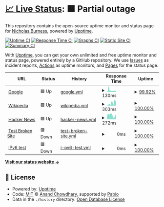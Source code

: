 # [📈 Live Status](https://NickBurness.github.io/gh-app-upptime-test): <!--live status--> **🟧 Partial outage**

This repository contains the open-source uptime monitor and status page for [Nicholas Burness](https://NickBurness.github.io/gh-app-upptime-test), powered by [Upptime](https://github.com/upptime/upptime).

[![Uptime CI](https://github.com/NickBurness/gh-app-upptime-test/workflows/Uptime%20CI/badge.svg)](https://github.com/NickBurness/gh-app-upptime-test/actions?query=workflow%3A%22Uptime+CI%22)
[![Response Time CI](https://github.com/NickBurness/gh-app-upptime-test/workflows/Response%20Time%20CI/badge.svg)](https://github.com/NickBurness/gh-app-upptime-test/actions?query=workflow%3A%22Response+Time+CI%22)
[![Graphs CI](https://github.com/NickBurness/gh-app-upptime-test/workflows/Graphs%20CI/badge.svg)](https://github.com/NickBurness/gh-app-upptime-test/actions?query=workflow%3A%22Graphs+CI%22)
[![Static Site CI](https://github.com/NickBurness/gh-app-upptime-test/workflows/Static%20Site%20CI/badge.svg)](https://github.com/NickBurness/gh-app-upptime-test/actions?query=workflow%3A%22Static+Site+CI%22)
[![Summary CI](https://github.com/NickBurness/gh-app-upptime-test/workflows/Summary%20CI/badge.svg)](https://github.com/NickBurness/gh-app-upptime-test/actions?query=workflow%3A%22Summary+CI%22)

With [Upptime](https://upptime.js.org), you can get your own unlimited and free uptime monitor and status page, powered entirely by a GitHub repository. We use [Issues](https://github.com/NickBurness/gh-app-upptime-test/issues) as incident reports, [Actions](https://github.com/NickBurness/gh-app-upptime-test/actions) as uptime monitors, and [Pages](https://NickBurness.github.io/gh-app-upptime-test) for the status page.

<!--start: status pages-->
<!-- This summary is generated by Upptime (https://github.com/upptime/upptime) -->
<!-- Do not edit this manually, your changes will be overwritten -->
<!-- prettier-ignore -->
| URL | Status | History | Response Time | Uptime |
| --- | ------ | ------- | ------------- | ------ |
| <img alt="" src="https://icons.duckduckgo.com/ip3/www.google.com.ico" height="13"> [Google](https://www.google.com) | 🟩 Up | [google.yml](https://github.com/NickBurness/gh-app-upptime-test/commits/HEAD/history/google.yml) | <details><summary><img alt="Response time graph" src="./graphs/google/response-time-week.png" height="20"> 130ms</summary><br><a href="https://NickBurness.github.io/gh-app-upptime-test/history/google"><img alt="Response time 105" src="https://img.shields.io/endpoint?url=https%3A%2F%2Fraw.githubusercontent.com%2FNickBurness%2Fgh-app-upptime-test%2FHEAD%2Fapi%2Fgoogle%2Fresponse-time.json"></a><br><a href="https://NickBurness.github.io/gh-app-upptime-test/history/google"><img alt="24-hour response time 113" src="https://img.shields.io/endpoint?url=https%3A%2F%2Fraw.githubusercontent.com%2FNickBurness%2Fgh-app-upptime-test%2FHEAD%2Fapi%2Fgoogle%2Fresponse-time-day.json"></a><br><a href="https://NickBurness.github.io/gh-app-upptime-test/history/google"><img alt="7-day response time 130" src="https://img.shields.io/endpoint?url=https%3A%2F%2Fraw.githubusercontent.com%2FNickBurness%2Fgh-app-upptime-test%2FHEAD%2Fapi%2Fgoogle%2Fresponse-time-week.json"></a><br><a href="https://NickBurness.github.io/gh-app-upptime-test/history/google"><img alt="30-day response time 100" src="https://img.shields.io/endpoint?url=https%3A%2F%2Fraw.githubusercontent.com%2FNickBurness%2Fgh-app-upptime-test%2FHEAD%2Fapi%2Fgoogle%2Fresponse-time-month.json"></a><br><a href="https://NickBurness.github.io/gh-app-upptime-test/history/google"><img alt="1-year response time 105" src="https://img.shields.io/endpoint?url=https%3A%2F%2Fraw.githubusercontent.com%2FNickBurness%2Fgh-app-upptime-test%2FHEAD%2Fapi%2Fgoogle%2Fresponse-time-year.json"></a></details> | <details><summary><a href="https://NickBurness.github.io/gh-app-upptime-test/history/google">99.92%</a></summary><a href="https://NickBurness.github.io/gh-app-upptime-test/history/google"><img alt="All-time uptime 100.00%" src="https://img.shields.io/endpoint?url=https%3A%2F%2Fraw.githubusercontent.com%2FNickBurness%2Fgh-app-upptime-test%2FHEAD%2Fapi%2Fgoogle%2Fuptime.json"></a><br><a href="https://NickBurness.github.io/gh-app-upptime-test/history/google"><img alt="24-hour uptime 100.00%" src="https://img.shields.io/endpoint?url=https%3A%2F%2Fraw.githubusercontent.com%2FNickBurness%2Fgh-app-upptime-test%2FHEAD%2Fapi%2Fgoogle%2Fuptime-day.json"></a><br><a href="https://NickBurness.github.io/gh-app-upptime-test/history/google"><img alt="7-day uptime 99.92%" src="https://img.shields.io/endpoint?url=https%3A%2F%2Fraw.githubusercontent.com%2FNickBurness%2Fgh-app-upptime-test%2FHEAD%2Fapi%2Fgoogle%2Fuptime-week.json"></a><br><a href="https://NickBurness.github.io/gh-app-upptime-test/history/google"><img alt="30-day uptime 99.98%" src="https://img.shields.io/endpoint?url=https%3A%2F%2Fraw.githubusercontent.com%2FNickBurness%2Fgh-app-upptime-test%2FHEAD%2Fapi%2Fgoogle%2Fuptime-month.json"></a><br><a href="https://NickBurness.github.io/gh-app-upptime-test/history/google"><img alt="1-year uptime 99.99%" src="https://img.shields.io/endpoint?url=https%3A%2F%2Fraw.githubusercontent.com%2FNickBurness%2Fgh-app-upptime-test%2FHEAD%2Fapi%2Fgoogle%2Fuptime-year.json"></a></details>
| <img alt="" src="https://icons.duckduckgo.com/ip3/en.wikipedia.org.ico" height="13"> [Wikipedia](https://en.wikipedia.org) | 🟩 Up | [wikipedia.yml](https://github.com/NickBurness/gh-app-upptime-test/commits/HEAD/history/wikipedia.yml) | <details><summary><img alt="Response time graph" src="./graphs/wikipedia/response-time-week.png" height="20"> 303ms</summary><br><a href="https://NickBurness.github.io/gh-app-upptime-test/history/wikipedia"><img alt="Response time 187" src="https://img.shields.io/endpoint?url=https%3A%2F%2Fraw.githubusercontent.com%2FNickBurness%2Fgh-app-upptime-test%2FHEAD%2Fapi%2Fwikipedia%2Fresponse-time.json"></a><br><a href="https://NickBurness.github.io/gh-app-upptime-test/history/wikipedia"><img alt="24-hour response time 174" src="https://img.shields.io/endpoint?url=https%3A%2F%2Fraw.githubusercontent.com%2FNickBurness%2Fgh-app-upptime-test%2FHEAD%2Fapi%2Fwikipedia%2Fresponse-time-day.json"></a><br><a href="https://NickBurness.github.io/gh-app-upptime-test/history/wikipedia"><img alt="7-day response time 303" src="https://img.shields.io/endpoint?url=https%3A%2F%2Fraw.githubusercontent.com%2FNickBurness%2Fgh-app-upptime-test%2FHEAD%2Fapi%2Fwikipedia%2Fresponse-time-week.json"></a><br><a href="https://NickBurness.github.io/gh-app-upptime-test/history/wikipedia"><img alt="30-day response time 206" src="https://img.shields.io/endpoint?url=https%3A%2F%2Fraw.githubusercontent.com%2FNickBurness%2Fgh-app-upptime-test%2FHEAD%2Fapi%2Fwikipedia%2Fresponse-time-month.json"></a><br><a href="https://NickBurness.github.io/gh-app-upptime-test/history/wikipedia"><img alt="1-year response time 187" src="https://img.shields.io/endpoint?url=https%3A%2F%2Fraw.githubusercontent.com%2FNickBurness%2Fgh-app-upptime-test%2FHEAD%2Fapi%2Fwikipedia%2Fresponse-time-year.json"></a></details> | <details><summary><a href="https://NickBurness.github.io/gh-app-upptime-test/history/wikipedia">100.00%</a></summary><a href="https://NickBurness.github.io/gh-app-upptime-test/history/wikipedia"><img alt="All-time uptime 100.00%" src="https://img.shields.io/endpoint?url=https%3A%2F%2Fraw.githubusercontent.com%2FNickBurness%2Fgh-app-upptime-test%2FHEAD%2Fapi%2Fwikipedia%2Fuptime.json"></a><br><a href="https://NickBurness.github.io/gh-app-upptime-test/history/wikipedia"><img alt="24-hour uptime 100.00%" src="https://img.shields.io/endpoint?url=https%3A%2F%2Fraw.githubusercontent.com%2FNickBurness%2Fgh-app-upptime-test%2FHEAD%2Fapi%2Fwikipedia%2Fuptime-day.json"></a><br><a href="https://NickBurness.github.io/gh-app-upptime-test/history/wikipedia"><img alt="7-day uptime 100.00%" src="https://img.shields.io/endpoint?url=https%3A%2F%2Fraw.githubusercontent.com%2FNickBurness%2Fgh-app-upptime-test%2FHEAD%2Fapi%2Fwikipedia%2Fuptime-week.json"></a><br><a href="https://NickBurness.github.io/gh-app-upptime-test/history/wikipedia"><img alt="30-day uptime 100.00%" src="https://img.shields.io/endpoint?url=https%3A%2F%2Fraw.githubusercontent.com%2FNickBurness%2Fgh-app-upptime-test%2FHEAD%2Fapi%2Fwikipedia%2Fuptime-month.json"></a><br><a href="https://NickBurness.github.io/gh-app-upptime-test/history/wikipedia"><img alt="1-year uptime 100.00%" src="https://img.shields.io/endpoint?url=https%3A%2F%2Fraw.githubusercontent.com%2FNickBurness%2Fgh-app-upptime-test%2FHEAD%2Fapi%2Fwikipedia%2Fuptime-year.json"></a></details>
| <img alt="" src="https://icons.duckduckgo.com/ip3/news.ycombinator.com.ico" height="13"> [Hacker News](https://news.ycombinator.com) | 🟩 Up | [hacker-news.yml](https://github.com/NickBurness/gh-app-upptime-test/commits/HEAD/history/hacker-news.yml) | <details><summary><img alt="Response time graph" src="./graphs/hacker-news/response-time-week.png" height="20"> 272ms</summary><br><a href="https://NickBurness.github.io/gh-app-upptime-test/history/hacker-news"><img alt="Response time 341" src="https://img.shields.io/endpoint?url=https%3A%2F%2Fraw.githubusercontent.com%2FNickBurness%2Fgh-app-upptime-test%2FHEAD%2Fapi%2Fhacker-news%2Fresponse-time.json"></a><br><a href="https://NickBurness.github.io/gh-app-upptime-test/history/hacker-news"><img alt="24-hour response time 115" src="https://img.shields.io/endpoint?url=https%3A%2F%2Fraw.githubusercontent.com%2FNickBurness%2Fgh-app-upptime-test%2FHEAD%2Fapi%2Fhacker-news%2Fresponse-time-day.json"></a><br><a href="https://NickBurness.github.io/gh-app-upptime-test/history/hacker-news"><img alt="7-day response time 272" src="https://img.shields.io/endpoint?url=https%3A%2F%2Fraw.githubusercontent.com%2FNickBurness%2Fgh-app-upptime-test%2FHEAD%2Fapi%2Fhacker-news%2Fresponse-time-week.json"></a><br><a href="https://NickBurness.github.io/gh-app-upptime-test/history/hacker-news"><img alt="30-day response time 335" src="https://img.shields.io/endpoint?url=https%3A%2F%2Fraw.githubusercontent.com%2FNickBurness%2Fgh-app-upptime-test%2FHEAD%2Fapi%2Fhacker-news%2Fresponse-time-month.json"></a><br><a href="https://NickBurness.github.io/gh-app-upptime-test/history/hacker-news"><img alt="1-year response time 341" src="https://img.shields.io/endpoint?url=https%3A%2F%2Fraw.githubusercontent.com%2FNickBurness%2Fgh-app-upptime-test%2FHEAD%2Fapi%2Fhacker-news%2Fresponse-time-year.json"></a></details> | <details><summary><a href="https://NickBurness.github.io/gh-app-upptime-test/history/hacker-news">100.00%</a></summary><a href="https://NickBurness.github.io/gh-app-upptime-test/history/hacker-news"><img alt="All-time uptime 100.00%" src="https://img.shields.io/endpoint?url=https%3A%2F%2Fraw.githubusercontent.com%2FNickBurness%2Fgh-app-upptime-test%2FHEAD%2Fapi%2Fhacker-news%2Fuptime.json"></a><br><a href="https://NickBurness.github.io/gh-app-upptime-test/history/hacker-news"><img alt="24-hour uptime 100.00%" src="https://img.shields.io/endpoint?url=https%3A%2F%2Fraw.githubusercontent.com%2FNickBurness%2Fgh-app-upptime-test%2FHEAD%2Fapi%2Fhacker-news%2Fuptime-day.json"></a><br><a href="https://NickBurness.github.io/gh-app-upptime-test/history/hacker-news"><img alt="7-day uptime 100.00%" src="https://img.shields.io/endpoint?url=https%3A%2F%2Fraw.githubusercontent.com%2FNickBurness%2Fgh-app-upptime-test%2FHEAD%2Fapi%2Fhacker-news%2Fuptime-week.json"></a><br><a href="https://NickBurness.github.io/gh-app-upptime-test/history/hacker-news"><img alt="30-day uptime 100.00%" src="https://img.shields.io/endpoint?url=https%3A%2F%2Fraw.githubusercontent.com%2FNickBurness%2Fgh-app-upptime-test%2FHEAD%2Fapi%2Fhacker-news%2Fuptime-month.json"></a><br><a href="https://NickBurness.github.io/gh-app-upptime-test/history/hacker-news"><img alt="1-year uptime 99.98%" src="https://img.shields.io/endpoint?url=https%3A%2F%2Fraw.githubusercontent.com%2FNickBurness%2Fgh-app-upptime-test%2FHEAD%2Fapi%2Fhacker-news%2Fuptime-year.json"></a></details>
| <img alt="" src="https://icons.duckduckgo.com/ip3/thissitedoesnotexist.koj.co.ico" height="13"> [Test Broken Site](https://thissitedoesnotexist.koj.co) | 🟥 Down | [test-broken-site.yml](https://github.com/NickBurness/gh-app-upptime-test/commits/HEAD/history/test-broken-site.yml) | <details><summary><img alt="Response time graph" src="./graphs/test-broken-site/response-time-week.png" height="20"> 0ms</summary><br><a href="https://NickBurness.github.io/gh-app-upptime-test/history/test-broken-site"><img alt="Response time 0" src="https://img.shields.io/endpoint?url=https%3A%2F%2Fraw.githubusercontent.com%2FNickBurness%2Fgh-app-upptime-test%2FHEAD%2Fapi%2Ftest-broken-site%2Fresponse-time.json"></a><br><a href="https://NickBurness.github.io/gh-app-upptime-test/history/test-broken-site"><img alt="24-hour response time 0" src="https://img.shields.io/endpoint?url=https%3A%2F%2Fraw.githubusercontent.com%2FNickBurness%2Fgh-app-upptime-test%2FHEAD%2Fapi%2Ftest-broken-site%2Fresponse-time-day.json"></a><br><a href="https://NickBurness.github.io/gh-app-upptime-test/history/test-broken-site"><img alt="7-day response time 0" src="https://img.shields.io/endpoint?url=https%3A%2F%2Fraw.githubusercontent.com%2FNickBurness%2Fgh-app-upptime-test%2FHEAD%2Fapi%2Ftest-broken-site%2Fresponse-time-week.json"></a><br><a href="https://NickBurness.github.io/gh-app-upptime-test/history/test-broken-site"><img alt="30-day response time 0" src="https://img.shields.io/endpoint?url=https%3A%2F%2Fraw.githubusercontent.com%2FNickBurness%2Fgh-app-upptime-test%2FHEAD%2Fapi%2Ftest-broken-site%2Fresponse-time-month.json"></a><br><a href="https://NickBurness.github.io/gh-app-upptime-test/history/test-broken-site"><img alt="1-year response time 0" src="https://img.shields.io/endpoint?url=https%3A%2F%2Fraw.githubusercontent.com%2FNickBurness%2Fgh-app-upptime-test%2FHEAD%2Fapi%2Ftest-broken-site%2Fresponse-time-year.json"></a></details> | <details><summary><a href="https://NickBurness.github.io/gh-app-upptime-test/history/test-broken-site">100.00%</a></summary><a href="https://NickBurness.github.io/gh-app-upptime-test/history/test-broken-site"><img alt="All-time uptime 100.00%" src="https://img.shields.io/endpoint?url=https%3A%2F%2Fraw.githubusercontent.com%2FNickBurness%2Fgh-app-upptime-test%2FHEAD%2Fapi%2Ftest-broken-site%2Fuptime.json"></a><br><a href="https://NickBurness.github.io/gh-app-upptime-test/history/test-broken-site"><img alt="24-hour uptime 100.00%" src="https://img.shields.io/endpoint?url=https%3A%2F%2Fraw.githubusercontent.com%2FNickBurness%2Fgh-app-upptime-test%2FHEAD%2Fapi%2Ftest-broken-site%2Fuptime-day.json"></a><br><a href="https://NickBurness.github.io/gh-app-upptime-test/history/test-broken-site"><img alt="7-day uptime 100.00%" src="https://img.shields.io/endpoint?url=https%3A%2F%2Fraw.githubusercontent.com%2FNickBurness%2Fgh-app-upptime-test%2FHEAD%2Fapi%2Ftest-broken-site%2Fuptime-week.json"></a><br><a href="https://NickBurness.github.io/gh-app-upptime-test/history/test-broken-site"><img alt="30-day uptime 100.00%" src="https://img.shields.io/endpoint?url=https%3A%2F%2Fraw.githubusercontent.com%2FNickBurness%2Fgh-app-upptime-test%2FHEAD%2Fapi%2Ftest-broken-site%2Fuptime-month.json"></a><br><a href="https://NickBurness.github.io/gh-app-upptime-test/history/test-broken-site"><img alt="1-year uptime 100.00%" src="https://img.shields.io/endpoint?url=https%3A%2F%2Fraw.githubusercontent.com%2FNickBurness%2Fgh-app-upptime-test%2FHEAD%2Fapi%2Ftest-broken-site%2Fuptime-year.json"></a></details>
| <img alt="" src="https://icons.duckduckgo.com/ip3/null.ico" height="13"> [IPv6 test](forwardemail.net) | 🟥 Down | [i-pv6-test.yml](https://github.com/NickBurness/gh-app-upptime-test/commits/HEAD/history/i-pv6-test.yml) | <details><summary><img alt="Response time graph" src="./graphs/i-pv6-test/response-time-week.png" height="20"> 0ms</summary><br><a href="https://NickBurness.github.io/gh-app-upptime-test/history/i-pv6-test"><img alt="Response time 0" src="https://img.shields.io/endpoint?url=https%3A%2F%2Fraw.githubusercontent.com%2FNickBurness%2Fgh-app-upptime-test%2FHEAD%2Fapi%2Fi-pv6-test%2Fresponse-time.json"></a><br><a href="https://NickBurness.github.io/gh-app-upptime-test/history/i-pv6-test"><img alt="24-hour response time 0" src="https://img.shields.io/endpoint?url=https%3A%2F%2Fraw.githubusercontent.com%2FNickBurness%2Fgh-app-upptime-test%2FHEAD%2Fapi%2Fi-pv6-test%2Fresponse-time-day.json"></a><br><a href="https://NickBurness.github.io/gh-app-upptime-test/history/i-pv6-test"><img alt="7-day response time 0" src="https://img.shields.io/endpoint?url=https%3A%2F%2Fraw.githubusercontent.com%2FNickBurness%2Fgh-app-upptime-test%2FHEAD%2Fapi%2Fi-pv6-test%2Fresponse-time-week.json"></a><br><a href="https://NickBurness.github.io/gh-app-upptime-test/history/i-pv6-test"><img alt="30-day response time 0" src="https://img.shields.io/endpoint?url=https%3A%2F%2Fraw.githubusercontent.com%2FNickBurness%2Fgh-app-upptime-test%2FHEAD%2Fapi%2Fi-pv6-test%2Fresponse-time-month.json"></a><br><a href="https://NickBurness.github.io/gh-app-upptime-test/history/i-pv6-test"><img alt="1-year response time 0" src="https://img.shields.io/endpoint?url=https%3A%2F%2Fraw.githubusercontent.com%2FNickBurness%2Fgh-app-upptime-test%2FHEAD%2Fapi%2Fi-pv6-test%2Fresponse-time-year.json"></a></details> | <details><summary><a href="https://NickBurness.github.io/gh-app-upptime-test/history/i-pv6-test">100.00%</a></summary><a href="https://NickBurness.github.io/gh-app-upptime-test/history/i-pv6-test"><img alt="All-time uptime 100.00%" src="https://img.shields.io/endpoint?url=https%3A%2F%2Fraw.githubusercontent.com%2FNickBurness%2Fgh-app-upptime-test%2FHEAD%2Fapi%2Fi-pv6-test%2Fuptime.json"></a><br><a href="https://NickBurness.github.io/gh-app-upptime-test/history/i-pv6-test"><img alt="24-hour uptime 100.00%" src="https://img.shields.io/endpoint?url=https%3A%2F%2Fraw.githubusercontent.com%2FNickBurness%2Fgh-app-upptime-test%2FHEAD%2Fapi%2Fi-pv6-test%2Fuptime-day.json"></a><br><a href="https://NickBurness.github.io/gh-app-upptime-test/history/i-pv6-test"><img alt="7-day uptime 100.00%" src="https://img.shields.io/endpoint?url=https%3A%2F%2Fraw.githubusercontent.com%2FNickBurness%2Fgh-app-upptime-test%2FHEAD%2Fapi%2Fi-pv6-test%2Fuptime-week.json"></a><br><a href="https://NickBurness.github.io/gh-app-upptime-test/history/i-pv6-test"><img alt="30-day uptime 100.00%" src="https://img.shields.io/endpoint?url=https%3A%2F%2Fraw.githubusercontent.com%2FNickBurness%2Fgh-app-upptime-test%2FHEAD%2Fapi%2Fi-pv6-test%2Fuptime-month.json"></a><br><a href="https://NickBurness.github.io/gh-app-upptime-test/history/i-pv6-test"><img alt="1-year uptime 100.00%" src="https://img.shields.io/endpoint?url=https%3A%2F%2Fraw.githubusercontent.com%2FNickBurness%2Fgh-app-upptime-test%2FHEAD%2Fapi%2Fi-pv6-test%2Fuptime-year.json"></a></details>

<!--end: status pages-->

[**Visit our status website →**](https://NickBurness.github.io/gh-app-upptime-test)

## 📄 License

- Powered by: [Upptime](https://github.com/upptime/upptime)
- Code: [MIT](./LICENSE) © [Anand Chowdhary](https://anandchowdhary.com), supported by [Pabio](https://pabio.com)
- Data in the `./history` directory: [Open Database License](https://opendatacommons.org/licenses/odbl/1-0/)

